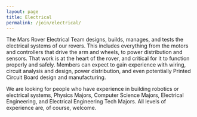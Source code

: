 ```yaml
---
layout: page 
title: Electrical
permalink: /join/electrical/
---
```


<!-- Pic -->

The Mars Rover Electrical Team designs, builds, manages, and tests the electrical systems of our rovers. This includes everything from the motors and controllers that drive the arm and wheels, to power distribution and sensors.
That work is at the heart of the rover, and critical for it to function properly and safely.
Members can expect to gain experience with wiring, circuit analysis and design, power distribution, and even potentially Printed Circuit Board design and manufacturing.

We are looking for people who have experience in building robotics or electrical systems, Physics Majors, Computer Science Majors, Electrical Engineering, and Electrical Engineering Tech Majors. All levels of experience are, of course, welcome.
